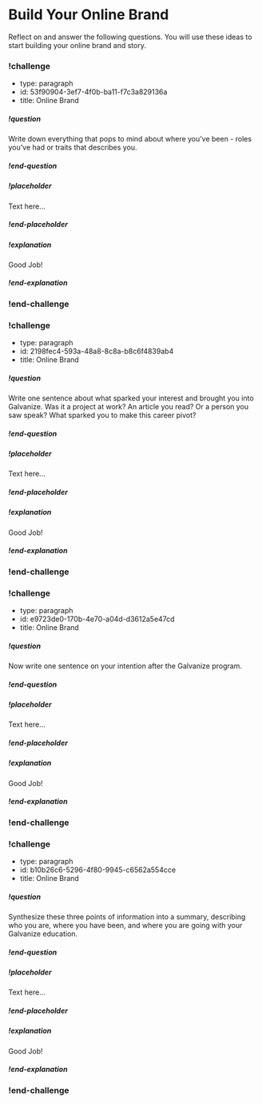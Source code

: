 # Build Your Online Brand

Reflect on and answer the following questions. You will use these ideas to start building your online brand and story.

### !challenge

* type: paragraph
* id: 53f90904-3ef7-4f0b-ba11-f7c3a829136a
* title: Online Brand

##### !question

Write down everything that pops to mind about where you’ve been - roles you’ve had or traits that describes you.

##### !end-question

##### !placeholder

Text here...

##### !end-placeholder

##### !explanation

Good Job!

##### !end-explanation

### !end-challenge

### !challenge

* type: paragraph
* id: 2198fec4-593a-48a8-8c8a-b8c6f4839ab4
* title: Online Brand

##### !question

Write one sentence about what sparked your interest and brought you into Galvanize. Was it a project at work? An article you read? Or a person you saw speak? What sparked you to make this career pivot? 

##### !end-question

##### !placeholder

Text here...

##### !end-placeholder

##### !explanation

Good Job!

##### !end-explanation

### !end-challenge

### !challenge

* type: paragraph
* id: e9723de0-170b-4e70-a04d-d3612a5e47cd
* title: Online Brand

##### !question

Now write one sentence on your intention after the Galvanize program. 

##### !end-question

##### !placeholder

Text here...

##### !end-placeholder

##### !explanation

Good Job!

##### !end-explanation

### !end-challenge

### !challenge

* type: paragraph
* id: b10b26c6-5296-4f80-9945-c6562a554cce
* title: Online Brand

##### !question

Synthesize these three points of information into a summary, describing who you are, where you have been, and where you are going with your Galvanize education. 

##### !end-question

##### !placeholder

Text here...

##### !end-placeholder

##### !explanation

Good Job!

##### !end-explanation

### !end-challenge


